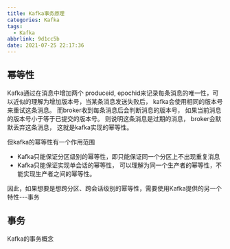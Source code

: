 ```yaml
---
title: Kafka事务原理
categories: Kafka
tags:
  - Kafka
abbrlink: 9d1cc5b
date: 2021-07-25 22:17:36
---
```



## 幂等性

Kafka通过在消息中增加两个 produceid, epochid来记录每条消息的唯一性，可以近似的理解为增加版本号，当某条消息发送失败后， kafka会使用相同的版本号来重试这条消息。 而broker收到每条消息后会判断消息的版本号， 如果当前消息的版本号小于等于已提交的版本号。 则说明这条消息是过期的消息， broker会默默丢弃这条消息， 这就是kafka实现的幂等性。 

但kafka的幂等性有一个作用范围

* Kafka只能保证分区级别的幂等性，即只能保证同一个分区上不出现重复消息
* Kafka只能保证实现单会话的幂等性， 可以理解为同一个生产者的幂等性，不能实现生产者之间的幂等性。 

因此，如果想要是想跨分区、跨会话级别的幂等性，需要使用Kafka提供的另一个特性---事务 

## 事务

Kafka的事务概念
